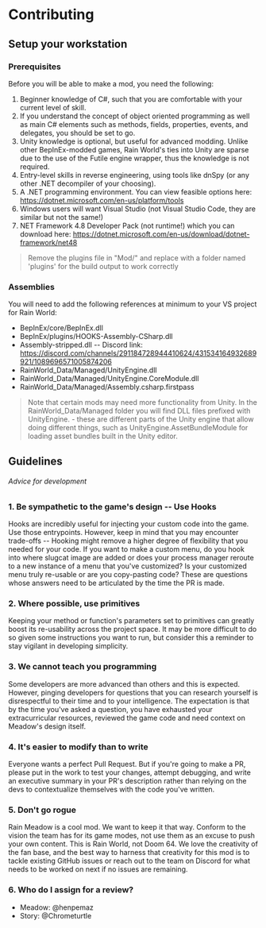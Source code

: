 # Contributing
## Setup your workstation

### Prerequisites

Before you will be able to make a mod, you need the following:

1. Beginner knowledge of C#, such that you are comfortable with your current level of skill.
2. If you understand the concept of object oriented programming as well as main C# elements such as methods, fields, properties, events, and delegates, you should be set to go.
3. Unity knowledge is optional, but useful for advanced modding. Unlike other BepInEx-modded games, Rain World's ties into Unity are sparse due to the use of the Futile engine wrapper, thus the knowledge is not required.
4. Entry-level skills in reverse engineering, using tools like dnSpy (or any other .NET decompiler of your choosing).
5. A .NET programming environment. You can view feasible options here: https://dotnet.microsoft.com/en-us/platform/tools
6. Windows users will want Visual Studio (not Visual Studio Code, they are similar but not the same!)
6. NET Framework 4.8 Developer Pack (not runtime!) which you can download here: https://dotnet.microsoft.com/en-us/download/dotnet-framework/net48

> Remove the plugins file in "Mod/" and replace with a folder named 'plugins' for the build output to work correctly

### Assemblies
You will need to add the following references at minimum to your VS project for Rain World:

* BepInEx/core/BepInEx.dll
* BepInEx/plugins/HOOKS-Assembly-CSharp.dll
* Assembly-stripped.dll -- Discord link: https://discord.com/channels/291184728944410624/431534164932689921/1089696571005874206
* RainWorld_Data/Managed/UnityEngine.dll
* RainWorld_Data/Managed/UnityEngine.CoreModule.dll
* RainWorld_Data/Managed/Assembly.csharp.firstpass

> Note that certain mods may need more functionality from Unity. In the RainWorld_Data/Managed folder you will find DLL files prefixed with UnityEngine. - these are different parts of the Unity engine that allow doing different things, such as UnityEngine.AssetBundleModule for loading asset bundles built in the Unity editor. 

## Guidelines
###### Advice for development

### 1.  Be sympathetic to the game's design -- Use Hooks
Hooks are incredibly useful for injecting your custom code into the game. Use those entrypoints. However, keep in mind that you may encounter trade-offs -- Hooking might remove a higher degree of flexibility that you needed for your code. If you want to make a custom menu, do you hook into where slugcat image are added or does your process manager reroute to a new instance of a menu that you've customized? Is your customized menu truly re-usable or are you copy-pasting code? These are questions whose answers need to be articulated by the time the PR is made.

### 2. Where possible, use primitives
Keeping your method or function's parameters set to primitives can greatly boost its re-usability across the project space. It may be more difficult to do so given some instructions you want to run, but consider this a reminder to stay vigilant in developing simplicity. 

### 3. We cannot teach you programming
Some developers are more advanced than others and this is expected. However, pinging developers for questions that you can research yourself is disrespectful to their time and to your intelligence. The expectation is that by the time you've asked a question, you have exhausted your extracurricular resources, reviewed the game code and need context on Meadow's design itself.

### 4. It's easier to modify than to write
Everyone wants a perfect Pull Request. But if you're going to make a PR, please put in the work to test your  changes, attempt debugging, and write an executive summary in your PR's description rather than relying on the devs to contextualize themselves with the code you've written. 

### 5. Don't go rogue
Rain Meadow is a cool mod. We want to keep it that way. Conform to the vision the team has for its game modes, not use them as an excuse to push your own content. This is Rain World, not Doom 64. We love the creativity of the fan base, and the best way to harness that creativity for this mod is to tackle existing GitHub issues or reach out to the team on Discord for what needs to be worked on next if no issues are remaining.  

### 6. Who do I assign for a review?
* Meadow: @henpemaz
* Story: @Chrometurtle
